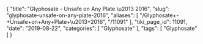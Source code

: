 {
    "title": "Glyphosate - Unsafe on Any Plate \u2013 2016",
    "slug": "glyphosate-unsafe-on-any-plate-2016",
    "aliases": [
        "/Glyphosate+-+Unsafe+on+Any+Plate+\u2013+2016",
        "/11091"
    ],
    "tiki_page_id": 11091,
    "date": "2019-08-22",
    "categories": [
        "Glyphosate"
    ],
    "tags": [
        "Glyphosate"
    ]
}